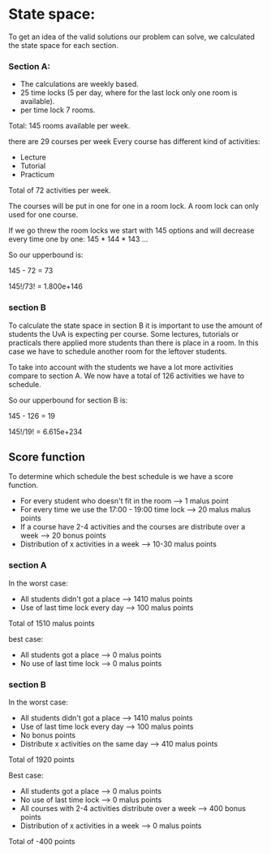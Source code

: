 # State space:

To get an idea of the valid solutions our problem can solve, we calculated the state space for each section.

### Section A:

* The calculations are weekly based.
* 25 time locks (5 per day, where for the last lock only one room is available).
* per time lock 7 rooms.

Total: 145 rooms available per week.

there are 29 courses per week
Every course has different kind of activities:
 * Lecture
 * Tutorial
 * Practicum

Total of 72 activities per week.

The courses will be put in one for one in a room lock. A room lock can only used for one course.

If we go threw the room locks we start with 145 options and will decrease every time one by one: 145 * 144 * 143 ...

So our upperbound is:

145 - 72 = 73

145!/73! = 1.800e+146

### section B

To calculate the state space in section B it is important to use the amount of students the UvA is expecting per course. Some lectures, tutorials or practicals there applied more students than there is place in a room. In this case we have to schedule another room for the leftover students.

To take into account with the students we have a lot more activities compare to section A. We now have a total of 126 activities we have to schedule.

So our upperbound for section B is:

145 - 126 = 19

145!/19! = 6.615e+234

## Score function

To determine which schedule the best schedule is we have a score function.

* For every student who doesn't fit in the room --> 1 malus point
* For every time we use the 17:00 - 19:00 time lock --> 20 malus malus points
* If a course have 2-4 activities and the courses are distribute over a week --> 20 bonus points
* Distribution of x activities in a week --> 10-30 malus points

### section A

In the worst case:
* All students didn't got a place --> 1410 malus points
* Use of last time lock every day --> 100 malus points

Total of 1510 malus points

best case:
* All students got a place --> 0 malus points
* No use of last time lock --> 0 malus points

### section B

In the worst case:
* All students didn't got a place --> 1410 malus points
* Use of last time lock every day --> 100 malus points
* No bonus points
* Distribute x activities on the same day --> 410 malus points

Total of 1920 points

Best case:
* All students got a place --> 0 malus points
* No use of last time lock --> 0 malus points
* All courses with 2-4 activities distribute over a week --> 400 bonus points
* Distribution of x activities in a week --> 0 malus points

Total of -400 points
